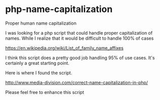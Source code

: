 # php-name-capitalization
Proper human name capitalization

I was looking for a php script that could handle proper capitalization of names. While I realize that it would be difficult to handle 100% of cases

https://en.wikipedia.org/wiki/List_of_family_name_affixes

I think this script does a pretty good job handling 95% of use cases. It's certainly a great starting point.

Here is where I found the script.

http://www.media-division.com/correct-name-capitalization-in-php/

Please feel free to enhance this script

